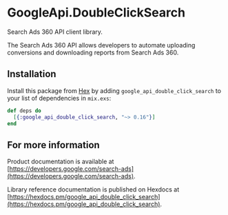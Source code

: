 # GoogleApi.DoubleClickSearch

Search Ads 360 API client library.

The Search Ads 360 API allows developers to automate uploading conversions and downloading reports from Search Ads 360.

## Installation

Install this package from [Hex](https://hex.pm) by adding
`google_api_double_click_search` to your list of dependencies in `mix.exs`:

```elixir
def deps do
  [{:google_api_double_click_search, "~> 0.16"}]
end
```

## For more information

Product documentation is available at [https://developers.google.com/search-ads](https://developers.google.com/search-ads).

Library reference documentation is published on Hexdocs at
[https://hexdocs.pm/google_api_double_click_search](https://hexdocs.pm/google_api_double_click_search).
